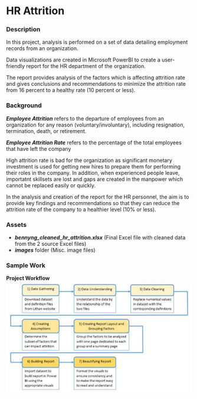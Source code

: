 # HR Attrition
### Description  
In this project, analysis is performed on a set of data detailing employment records from an organization.

Data visualizations are created in Microsoft PowerBI to create a user-friendly report for the HR department of the organization.

The report provides analysis of the factors which is affecting attrition rate and gives conclusions and recommendations to minimize the attrition rate from 16 percent to a healthy rate (10 percent or less).

### Background
***Employee Attrition*** refers to the departure of employees from an organization for any reason (voluntary/involuntary), including resignation, termination, death, or retirement.

***Employee Attrition Rate*** refers to the percentage of the total employees that have left the company

High attrition rate is bad for the organization as significant monetary investment is used for getting new hires to prepare them for performing their roles in the company. In addition, when experienced people leave, importatnt skillsets are lost and gaps are created in the manpower which cannot be replaced easily or quickly.

In the analysis and creation of the report for the HR personnel, the aim is to provide key findings and recommendations so that they can reduce the attrition rate of the company to a healthier level (10% or less).

### Assets
- ***bennyng_cleaned_hr_attrition.xlsx*** (Final Excel file with cleaned data from the 2 source Excel files)
- ***images*** folder (Misc. image files)

### Sample Work
**Project Workflow**  
![](/images/workflow.jpg)





